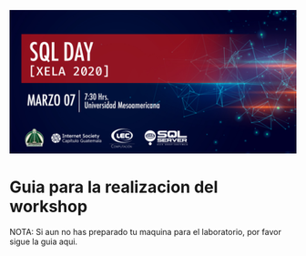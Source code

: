 ![Header](../images/header.jpg)
# Guia para la realizacion del workshop

NOTA: Si aun no has preparado tu maquina para el laboratorio, por favor sigue la guia aqui.
